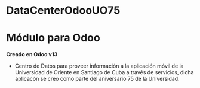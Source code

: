 # DataCenterOdooUO75
# Módulo para Odoo
**Creado en Odoo v13**
- Centro de Datos para proveer información a la aplicación móvil de la Universidad de Oriente en Santiago de Cuba a través de servicios, dicha aplicacón se creo   como parte del aniversario 75 de la Universidad.

